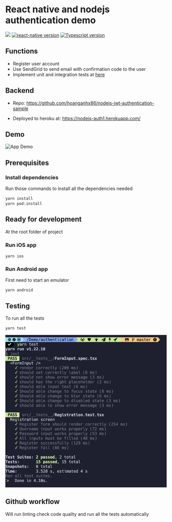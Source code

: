 # React native and nodejs authentication demo

![](https://github.com/hoanganhx86/rn-account-registration-app/actions/workflows/pr-check.yml/badge.svg)
[![react-native version](https://img.shields.io/badge/react--native-0.64.1-green.svg?style=flat-square)](https://github.com/facebook/react-native/releases)
[![Typescript version](https://img.shields.io/badge/typesctipt-3.8.3-green.svg?style=flat-square)](https://www.typescriptlang.org/docs/handbook/release-notes/typescript-3-7.html)

## Functions

- Register user account
- Use SendGrid to send email with confirmation code to the user
- Implement unit and integration tests at [here](src/__tests__)

## Backend

- Repo: https://github.com/hoanganhx86/nodejs-jwt-authentication-sample

- Deployed to heroku at: https://nodejs-auth1.herokuapp.com/

## Demo

![App Demo](demo.gif)

## Prerequisites

### Install dependencies

Run those commands to install all the dependencies needed

    yarn install
    yarn pod:install

## Ready for development

At the root folder of project

### Run iOS app

    yarn ios

### Run Android app

First need to start an emulator

    yarn android

## Testing

To run all the tests

    yarn test

![Test results](test-results.png)

## Github workflow

Will run linting check code quality and run all the tests automatically
